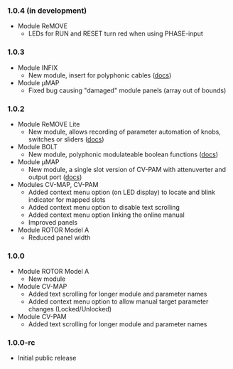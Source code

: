 ### 1.0.4 (in development)
- Module ReMOVE
    - LEDs for RUN and RESET turn red when using PHASE-input
    
### 1.0.3

- Module INFIX
    - New module, insert for polyphonic cables ([docs](./docs/Infix.md))
- Module µMAP
    - Fixed bug causing "damaged" module panels (array out of bounds)

### 1.0.2

- Module ReMOVE Lite
    - New module, allows recording of parameter automation of knobs, switches or sliders ([docs](./docs/ReMove.md))
- Module BOLT
    - New module, polyphonic modulateable boolean functions ([docs](./docs/Bolt.md))
- Module µMAP
    - New module, a single slot version of CV-PAM with attenuverter and output port ([docs](./docs/CVMapMicro.md))
- Modules CV-MAP, CV-PAM
    - Added context menu option (on LED display) to locate and blink indicator for mapped slots
    - Added context menu option to disable text scrolling
    - Added context menu option linking the online manual
    - Improved panels
- Module ROTOR Model A
    - Reduced panel width
    
### 1.0.0

- Module ROTOR Model A
    - New module
- Module CV-MAP
    - Added text scrolling for longer module and parameter names
    - Added context menu option to allow manual target parameter changes (Locked/Unlocked)
- Module CV-PAM
    - Added text scrolling for longer module and parameter names

### 1.0.0-rc

- Initial public release